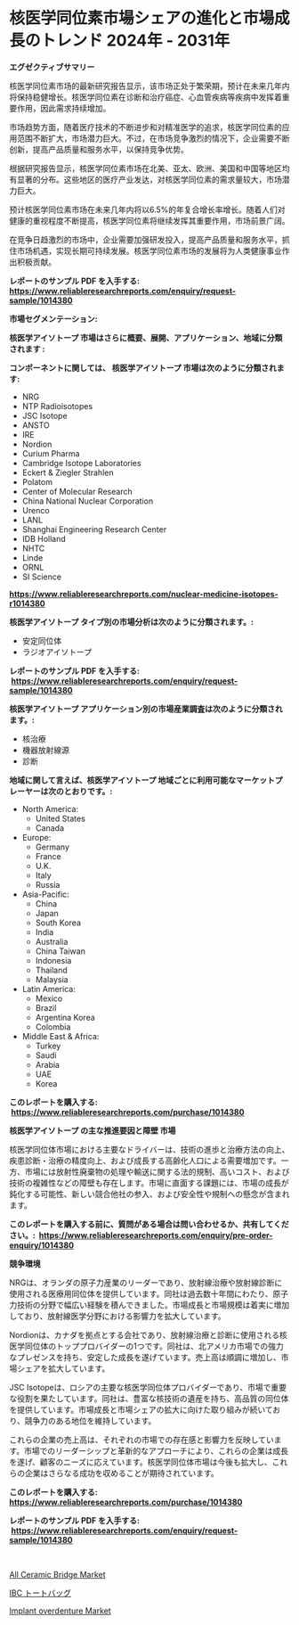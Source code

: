 <p><h1>核医学同位素市場シェアの進化と市場成長のトレンド 2024年 - 2031年</h1></p><p><strong>エグゼクティブサマリー</strong></p>
<p><p>核医学同位素市场的最新研究报告显示，该市场正处于繁荣期，预计在未来几年内将保持稳健增长。核医学同位素在诊断和治疗癌症、心血管疾病等疾病中发挥着重要作用，因此需求持续增加。</p><p>市场趋势方面，随着医疗技术的不断进步和对精准医学的追求，核医学同位素的应用范围不断扩大，市场潜力巨大。不过，在市场竞争激烈的情况下，企业需要不断创新，提高产品质量和服务水平，以保持竞争优势。</p><p>根据研究报告显示，核医学同位素市场在北美、亚太、欧洲、美国和中国等地区均有显著的分布。这些地区的医疗产业发达，对核医学同位素的需求量较大，市场潜力巨大。</p><p>预计核医学同位素市场在未来几年内将以6.5%的年复合增长率增长。随着人们对健康的重视程度不断提高，核医学同位素将继续发挥其重要作用，市场前景广阔。</p><p>在竞争日趋激烈的市场中，企业需要加强研发投入，提高产品质量和服务水平，抓住市场机遇，实现长期可持续发展。核医学同位素市场的发展将为人类健康事业作出积极贡献。</p></p>
<p><strong>レポートのサンプル PDF を入手する: <a href="https://www.reliableresearchreports.com/enquiry/request-sample/1014380">https://www.reliableresearchreports.com/enquiry/request-sample/1014380</a></strong></p>
<p><strong>市場セグメンテーション:</strong></p>
<p><strong> 核医学アイソトープ 市場はさらに概要、展開、アプリケーション、地域に分類されます :</strong></p>
<p><strong>コンポーネントに関しては、 核医学アイソトープ 市場は次のように分類されます: &nbsp;</strong></p>
<p><ul><li>NRG</li><li>NTP Radioisotopes</li><li>JSC Isotope</li><li>ANSTO</li><li>IRE</li><li>Nordion</li><li>Curium Pharma</li><li>Cambridge Isotope Laboratories</li><li>Eckert & Ziegler Strahlen</li><li>Polatom</li><li>Center of Molecular Research</li><li>China National Nuclear Corporation</li><li>Urenco</li><li>LANL</li><li>Shanghai Engineering Research Center</li><li>IDB Holland</li><li>NHTC</li><li>Linde</li><li>ORNL</li><li>SI Science</li></ul></p>
<p><strong><a href="https://www.reliableresearchreports.com/nuclear-medicine-isotopes-r1014380">https://www.reliableresearchreports.com/nuclear-medicine-isotopes-r1014380</a></strong></p>
<p><strong> 核医学アイソトープ タイプ別の市場分析は次のように分類されます。:</strong></p>
<p><ul><li>安定同位体</li><li>ラジオアイソトープ</li></ul></p>
<p><strong>レポートのサンプル PDF を入手する: &nbsp;<a href="https://www.reliableresearchreports.com/enquiry/request-sample/1014380">https://www.reliableresearchreports.com/enquiry/request-sample/1014380</a></strong></p>
<p><strong> 核医学アイソトープ アプリケーション別の市場産業調査は次のように分類されます。:</strong></p>
<p><ul><li>核治療</li><li>機器放射線源</li><li>診断</li></ul></p>
<p><strong>地域に関して言えば、核医学アイソトープ 地域ごとに利用可能なマーケットプレーヤーは次のとおりです。:</strong></p>
<p><ul>
    <li>
        North America:
        <ul>
            <li>United States</li>
            <li>Canada</li>
        </ul>
    </li>
    <li>
        Europe:
        <ul>
            <li>Germany</li>
            <li>France</li>
            <li>U.K.</li>
            <li>Italy</li>
            <li>Russia</li>
        </ul>
    </li>
    <li>
        Asia-Pacific:
        <ul>
            <li>China</li>
            <li>Japan</li>
            <li>South Korea</li>
            <li>India</li>
            <li>Australia</li>
            <li>China Taiwan</li>
            <li>Indonesia</li>
            <li>Thailand</li>
            <li>Malaysia</li>
        </ul>
    </li>
    <li>
        Latin America:
        <ul>
            <li>Mexico</li>
            <li>Brazil</li>
            <li>Argentina Korea</li>
            <li>Colombia</li>
        </ul>
    </li>
    <li>
        Middle East & Africa:
        <ul>
            <li>Turkey</li>
            <li>Saudi</li>
            <li>Arabia</li>
            <li>UAE</li>
            <li>Korea</li>
        </ul>
    </li>
    </ul></p>
<p><strong>このレポートを購入する: &nbsp;<a href="https://www.reliableresearchreports.com/purchase/1014380">https://www.reliableresearchreports.com/purchase/1014380</a></strong></p>
<p><strong>核医学アイソトープ の主な推進要因と障壁 市場</strong></p>
<p><p>核医学同位体市場における主要なドライバーは、技術の進歩と治療方法の向上、疾患診断・治療の精度向上、および成長する高齢化人口による需要増加です。一方、市場には放射性廃棄物の処理や輸送に関する法的規制、高いコスト、および技術の複雑性などの障壁も存在します。市場に直面する課題には、市場の成長が鈍化する可能性、新しい競合他社の参入、および安全性や規制への懸念が含まれます。</p></p>
<p><strong>このレポートを購入する前に、質問がある場合は問い合わせるか、共有してください。:&nbsp; <a href="https://www.reliableresearchreports.com/enquiry/pre-order-enquiry/1014380">https://www.reliableresearchreports.com/enquiry/pre-order-enquiry/1014380</a></strong></p>
<p><strong>競争環境</strong></p>
<p><p>NRGは、オランダの原子力産業のリーダーであり、放射線治療や放射線診断に使用される医療用同位体を提供しています。同社は過去数十年間にわたり、原子力技術の分野で幅広い経験を積んできました。市場成長と市場規模は着実に増加しており、放射線医学分野における影響力を拡大しています。</p><p>Nordionは、カナダを拠点とする会社であり、放射線治療と診断に使用される核医学同位体のトッププロバイダーの1つです。同社は、北アメリカ市場での強力なプレゼンスを持ち、安定した成長を遂げています。売上高は順調に増加し、市場シェアを拡大しています。</p><p>JSC Isotopeは、ロシアの主要な核医学同位体プロバイダーであり、市場で重要な役割を果たしています。同社は、豊富な核技術の遺産を持ち、高品質の同位体を提供しています。市場成長と市場シェアの拡大に向けた取り組みが続いており、競争力のある地位を維持しています。</p><p>これらの企業の売上高は、それぞれの市場での存在感と影響力を反映しています。市場でのリーダーシップと革新的なアプローチにより、これらの企業は成長を遂げ、顧客のニーズに応えています。核医学同位体市場は今後も拡大し、これらの企業はさらなる成功を収めることが期待されています。</p></p>
<p><strong>このレポートを購入する: &nbsp; <a href="https://www.reliableresearchreports.com/purchase/1014380">https://www.reliableresearchreports.com/purchase/1014380</a></strong></p>
<p><strong>レポートのサンプル PDF を入手する: &nbsp;<a href="https://www.reliableresearchreports.com/enquiry/request-sample/1014380">https://www.reliableresearchreports.com/enquiry/request-sample/1014380</a></strong><strong></strong></p>
<p>&nbsp;</p>
<p><p><a href="https://github.com/kufem1/Market-Research-Report-List-2/blob/main/all-ceramic-bridge-market.md">All Ceramic Bridge Market</a></p><p><a href="https://github.com/CloydAbbott2023/Market-Research-Report-List-1/blob/main/304749823888.md">IBC トートバッグ</a></p><p><a href="https://github.com/singletonthaxterkelliehr2df/Market-Research-Report-List-2/blob/main/implant-overdenture-market.md">Implant overdenture Market</a></p></p>